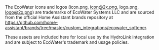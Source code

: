 The EcoWater icons and logos (icon.png, icon@2x.png, logo.png, logo@2x.png) are trademarks of EcoWater Systems LLC and are sourced from the official Home Assistant brands repository at https://github.com/home-assistant/brands/tree/master/custom_integrations/ecowater_softener.

These assets are included here for local use by the HydroLink integration and are subject to EcoWater's trademark and usage policies.